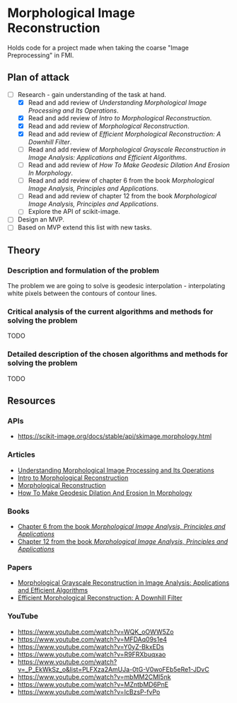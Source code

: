 # Morphological Image Reconstruction

Holds code for a project made when taking the coarse "Image Preprocessing" in FMI.

## Plan of attack

- [ ] Research - gain understanding of the task at hand.
  - [X] Read and add review of *Understanding Morphological Image Processing and Its Operations*.
  - [X] Read and add review of *Intro to Morphological Reconstruction*.
  - [X] Read and add review of *Morphological Reconstruction*.
  - [X] Read and add review of *Efficient Morphological Reconstruction: A Downhill Filter*.
  - [ ] Read and add review of *Morphological Grayscale Reconstruction in Image Analysis: Applications and Efficient Algorithms*.
  - [ ] Read and add review of *How To Make Geodesic Dilation And Erosion In Morphology*.
  - [ ] Read and add review of chapter 6 from the book *Morphological Image Analysis, Principles and Applications*.
  - [ ] Read and add review of chapter 12 from the book *Morphological Image Analysis, Principles and Applications*.
  - [ ] Explore the API of scikit-image.
- [ ] Design an MVP.
- [ ] Based on MVP extend this list with new tasks.

## Theory

### Description and formulation of the problem

The problem we are going to solve is geodesic interpolation - interpolating white pixels between the contours of contour lines.

### Critical analysis of the current algorithms and methods for solving the problem

TODO

### Detailed description of the chosen algorithms and methods for solving the problem

TODO

## Resources

### APIs

- https://scikit-image.org/docs/stable/api/skimage.morphology.html

### Articles

- [Understanding Morphological Image Processing and Its Operations](https://towardsdatascience.com/understanding-morphological-image-processing-and-its-operations-7bcf1ed11756)
- [Intro to Morphological Reconstruction](https://www.mathworks.com/help/images/understanding-morphological-reconstruction.html)
- [Morphological Reconstruction](https://www.ni.com/docs/en-US/bundle/ni-vision-concepts-help/page/morphological_reconstruction.html)
- [How To Make Geodesic Dilation And Erosion In Morphology](https://epochabuse.com/geodesic-dilation-and-erosion/)

### Books

- [Chapter 6 from the book *Morphological Image Analysis, Principles and Applications*](https://link.springer.com/book/10.1007/978-3-662-05088-0)
- [Chapter 12 from the book *Morphological Image Analysis, Principles and Applications*](https://link.springer.com/book/10.1007/978-3-662-05088-0)

### Papers

- [Morphological Grayscale Reconstruction in Image Analysis: Applications and Efficient Algorithms](https://people.cmm.minesparis.psl.eu/users/marcoteg/cv/publi_pdf/MM_refs/Vincent/93ieeeip_recons.pdf)
- [Efficient Morphological Reconstruction: A Downhill Filter](https://doras.dcu.ie/18762/1/whelan_2004_104.pdf)

### YouTube

- <https://www.youtube.com/watch?v=WQK_oOWW5Zo>
- <https://www.youtube.com/watch?v=MFDAq09s1e4>
- <https://www.youtube.com/watch?v=Y0yZ-BkxEDs>
- <https://www.youtube.com/watch?v=R9FRXbuqxao>
- <https://www.youtube.com/watch?v=_P_EkWkSz_o&list=PLFXza2AmUJa-0tG-V0woFEb5eRe1-JDvC>
- <https://www.youtube.com/watch?v=mbMM2CMI5nk>
- <https://www.youtube.com/watch?v=MZntbMD6PnE>
- <https://www.youtube.com/watch?v=IcBzsP-fvPo>
